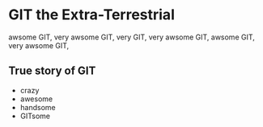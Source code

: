 # GIT the Extra-Terrestrial
awsome GIT, very awsome GIT, very GIT, very awsome GIT, awsome GIT, very awsome GIT,
## True story of GIT
* crazy
* awesome
* handsome
* GITsome